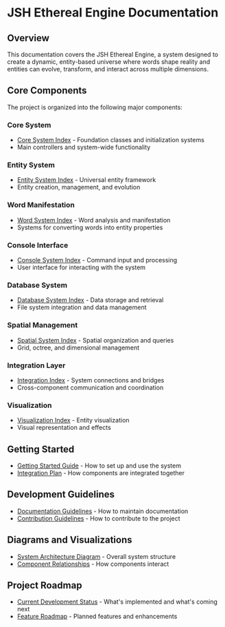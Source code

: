 # JSH Ethereal Engine Documentation

## Overview
This documentation covers the JSH Ethereal Engine, a system designed to create a dynamic, entity-based universe where words shape reality and entities can evolve, transform, and interact across multiple dimensions.

## Core Components

The project is organized into the following major components:

### Core System
- [Core System Index](core/_INDEX.md) - Foundation classes and initialization systems
- Main controllers and system-wide functionality

### Entity System
- [Entity System Index](entity/_INDEX.md) - Universal entity framework
- Entity creation, management, and evolution

### Word Manifestation 
- [Word System Index](word/_INDEX.md) - Word analysis and manifestation
- Systems for converting words into entity properties

### Console Interface
- [Console System Index](console/_INDEX.md) - Command input and processing
- User interface for interacting with the system

### Database System
- [Database System Index](database/_INDEX.md) - Data storage and retrieval
- File system integration and data management

### Spatial Management
- [Spatial System Index](spatial/_INDEX.md) - Spatial organization and queries
- Grid, octree, and dimensional management

### Integration Layer
- [Integration Index](integration/_INDEX.md) - System connections and bridges
- Cross-component communication and coordination

### Visualization
- [Visualization Index](visualization/_INDEX.md) - Entity visualization
- Visual representation and effects

## Getting Started

- [Getting Started Guide](../JSH_GETTING_STARTED.md) - How to set up and use the system
- [Integration Plan](../JSH_INTEGRATION_PLAN.md) - How components are integrated together

## Development Guidelines

- [Documentation Guidelines](DOCUMENTATION_GUIDELINES.md) - How to maintain documentation
- [Contribution Guidelines](CONTRIBUTION_GUIDELINES.md) - How to contribute to the project

## Diagrams and Visualizations

- [System Architecture Diagram](diagrams/system_architecture.md) - Overall system structure
- [Component Relationships](diagrams/component_relationships.md) - How components interact

## Project Roadmap

- [Current Development Status](CURRENT_STATUS.md) - What's implemented and what's coming next
- [Feature Roadmap](ROADMAP.md) - Planned features and enhancements